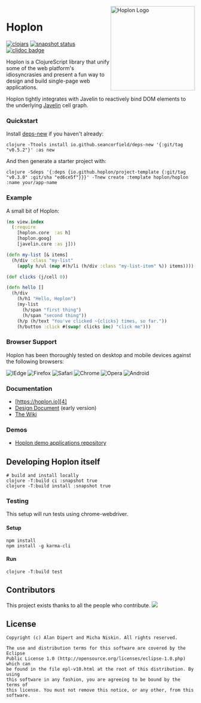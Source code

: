 <a href="http://hoplon.io/">
  <img src="http://hoplon.io/images/logos/hoplon-logo.png" alt="Hoplon Logo" title="Hoplon" align="right" width="225px" />
</a>

# Hoplon
[![clojars](https://img.shields.io/clojars/v/hoplon.svg)](https://clojars.org/hoplon)
[![snapshot status](https://img.shields.io/clojars/vpre/hoplon.svg)](https://clojars.org/hoplon)
[![cljdoc badge](https://cljdoc.org/badge/hoplon/hoplon)](https://cljdoc.org/d/hoplon/hoplon)

Hoplon is a ClojureScript library that unify some of the web platform's 
idiosyncrasies and present a fun way to design and build single-page web
applications.

Hoplon tightly integrates with Javelin to reactively bind DOM elements to the
underlying [Javelin][1] cell graph.

### Quickstart

Install [deps-new](https://github.com/seancorfield/deps-new) if you haven't already:

    clojure -Ttools install io.github.seancorfield/deps-new '{:git/tag "v0.5.2"}' :as new

And then generate a starter project with:

    clojure -Sdeps '{:deps {io.github.hoplon/project-template {:git/tag "v0.3.0" :git/sha "ed6ce5f"}}}' -Tnew create :template hoplon/hoplon :name your/app-name

### Example
A small bit of Hoplon:

```clojure
(ns view.index
  (:require
    [hoplon.core  :as h]
    [hoplon.goog]
    [javelin.core :as j]))

(defn my-list [& items]
  (h/div :class "my-list"
    (apply h/ul (map #(h/li (h/div :class "my-list-item" %)) items))))

(def clicks (j/cell 0))

(defn hello []
  (h/div
    (h/h1 "Hello, Hoplon")
    (my-list
      (h/span "first thing")
      (h/span "second thing"))
    (h/p (h/text "You've clicked ~{clicks} times, so far."))
    (h/button :click #(swap! clicks inc) "click me")))
```

### Browser Support

Hoplon has been thoroughly tested on desktop and mobile devices against the
following browsers:

![IEdge](https://img.shields.io/badge/IEdge-10%2B-blue.svg)
![Firefox](https://img.shields.io/badge/Firefox-14%2B-orange.svg)
![Safari](https://img.shields.io/badge/Safari-5%2B-blue.svg)
![Chrome](https://img.shields.io/badge/Chrome-26%2B-yellow.svg)
![Opera](https://img.shields.io/badge/Opera-11%2B-red.svg)
![Android](https://img.shields.io/badge/Android-4%2B-green.svg)

### Documentation

* [https://hoplon.io][4]
* [Design Document][3] (early version)
* [The Wiki](https://github.com/hoplon/hoplon/wiki)

### Demos

* [Hoplon demo applications repository][2]

## Developing Hoplon itself

```
# build and install locally
clojure -T:build ci :snapshot true
clojure -T:build install :snapshot true
```

### Testing

This setup will run tests using chrome-webdriver.

#### Setup
```
npm install
npm install -g karma-cli
```
#### Run
```
clojure -T:build test
```

## Contributors

This project exists thanks to all the people who contribute. 
<a href="https://github.com/hoplon/hoplon/graphs/contributors">
  <img src="https://contrib.rocks/image?repo=hoplon/hoplon" />
</a>

## License

```
Copyright (c) Alan Dipert and Micha Niskin. All rights reserved.

The use and distribution terms for this software are covered by the Eclipse
Public License 1.0 (http://opensource.org/licenses/eclipse-1.0.php) which can
be found in the file epl-v10.html at the root of this distribution. By using
this software in any fashion, you are agreeing to be bound by the terms of
this license. You must not remove this notice, or any other, from this software.
```

[1]: https://github.com/hoplon/javelin
[2]: https://github.com/hoplon/demos
[3]: https://github.com/hoplon/hoplon/blob/cf9d2d1e806d36d098ae1def3b130df2bcd69e55/Design.md
[4]: https://hoplon.io/
